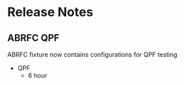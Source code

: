 # Release Notes

## ABRFC QPF

ABRFC fixture now contains configurations for QPF testing

- QPF
  - 6 hour

